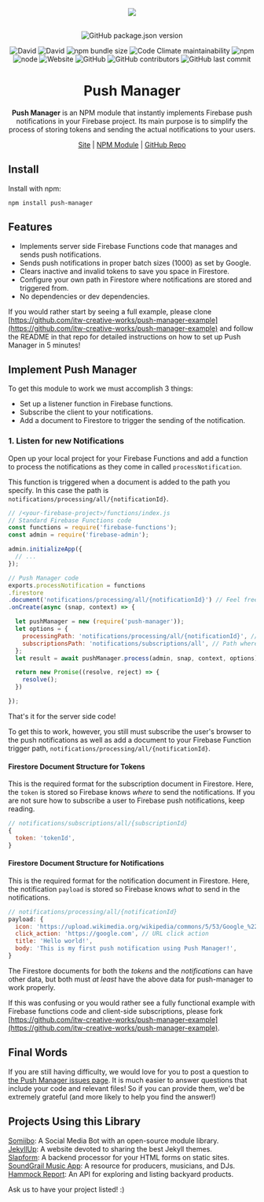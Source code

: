 <div align="center">
  <a href="https://cdn.itwcreativeworks.com/assets/itw-creative-works/images/logo/itw-creative-works-brandmark-black-x.svg">
    <img src="https://cdn.itwcreativeworks.com/assets/itw-creative-works/images/logo/itw-creative-works-brandmark-black-x.svg">
  </a>
  <br>
  <br>

![GitHub package.json version](https://img.shields.io/github/package-json/v/itw-creative-works/push-manager.svg)

![David](https://img.shields.io/david/itw-creative-works/push-manager.svg)
![David](https://img.shields.io/david/dev/itw-creative-works/push-manager.svg) <!-- ![GitHub code size in bytes](https://img.shields.io/github/languages/code-size/itw-creative-works/push-manager.svg) -->
![npm bundle size](https://img.shields.io/bundlephobia/min/push-manager.svg)
![Code Climate maintainability](https://img.shields.io/codeclimate/maintainability-percentage/itw-creative-works/push-manager.svg)
![npm](https://img.shields.io/npm/dm/push-manager.svg) <!-- [![NPM total downloads](https://img.shields.io/npm/dt/push-manager.svg?style=flat)](https://npmjs.org/package/push-manager) -->
![node](https://img.shields.io/node/v/push-manager.svg)
![Website](https://img.shields.io/website/https/itwcreativeworks.com.svg)
![GitHub](https://img.shields.io/github/license/itw-creative-works/push-manager.svg)
![GitHub contributors](https://img.shields.io/github/contributors/itw-creative-works/push-manager.svg)
![GitHub last commit](https://img.shields.io/github/last-commit/itw-creative-works/push-manager.svg)


# Push Manager
**Push Manager** is an NPM module that instantly implements Firebase push notifications in your Firebase project. Its main purpose is to simplify the process of storing tokens and sending the actual notifications to your users.

[Site](https://itwcreativeworks.com) | [NPM Module](https://www.npmjs.com/package/push-manager) | [GitHub Repo](https://github.com/itw-creative-works/push-manager)

</div>

## Install
Install with npm:
```shell
npm install push-manager
```

## Features
* Implements server side Firebase Functions code that manages and sends push notifications.
* Sends push notifications in proper batch sizes (1000) as set by Google.
* Clears inactive and invalid tokens to save you space in Firestore.
* Configure your own path in Firestore where notifications are stored and triggered from.
* No dependencies or dev dependencies.

If you would rather start by seeing a full example, please clone [https://github.com/itw-creative-works/push-manager-example](https://github.com/itw-creative-works/push-manager-example) and follow the README in that repo for detailed instructions on how to set up Push Manager in 5 minutes!

## Implement Push Manager
To get this module to work we must accomplish 3 things:
* Set up a listener function in Firebase functions.
* Subscribe the client to your notifications.
* Add a document to Firestore to trigger the sending of the notification.

### 1. Listen for new Notifications
Open up your local project for your Firebase Functions and add a function to process the notifications as they come in called `processNotification`.

This function is triggered when a document is added to the path you specify. In this case the path is `notifications/processing/all/{notificationId}`.
```js
// /<your-firebase-project>/functions/index.js
// Standard Firebase Functions code
const functions = require('firebase-functions');
const admin = require('firebase-admin');

admin.initializeApp({
  // ...
});

// Push Manager code
exports.processNotification = functions
.firestore
.document('notifications/processing/all/{notificationId}') // Feel free to change the path
.onCreate(async (snap, context) => {

  let pushManager = new (require('push-manager'));
  let options = {
    processingPath: 'notifications/processing/all/{notificationId}', // Path where you store notification payloads. Can be anything but must be the same as the path from line 3
    subscriptionsPath: 'notifications/subscriptions/all', // Path where you store your tokens
  };
  let result = await pushManager.process(admin, snap, context, options);

  return new Promise((resolve, reject) => {
    resolve();
  })

});
```

That's it for the server side code!

To get this to work, however, you still must subscribe the user's browser to the push notifications as well as add a document to your Firebase Function trigger path, `notifications/processing/all/{notificationId}`.

#### Firestore Document Structure for Tokens
This is the required format for the subscription document in Firestore. Here, the `token` is stored so Firebase knows *where* to send the notifications.
If you are not sure how to subscribe a user to Firebase push notifications, keep reading.
```js
// notifications/subscriptions/all/{subscriptionId}
{
  token: 'tokenId',
}
```

#### Firestore Document Structure for Notifications
This is the required format for the notification document in Firestore. Here, the notification `payload` is stored so Firebase knows *what* to send in the notifications.
```js
// notifications/processing/all/{notificationId}
payload: {
  icon: 'https://upload.wikimedia.org/wikipedia/commons/5/53/Google_%22G%22_Logo.svg', // Link to notification icon
  click_action: 'https://google.com', // URL click action
  title: 'Hello world!',
  body: 'This is my first push notification using Push Manager!',
}
```

The Firestore documents for both the *tokens* and the *notifications* can have other data, but both must *at least* have the above data for push-manager to work properly.
<!--
### Options
* `processingPath`: Path where you store notification payloads
* `subscriptionsPath`: Path where you store your tokens -->

If this was confusing or you would rather see a fully functional example with Firebase functions code and client-side subscriptions, please fork [https://github.com/itw-creative-works/push-manager-example](https://github.com/itw-creative-works/push-manager-example).

## Final Words
If you are still having difficulty, we would love for you to post
a question to [the Push Manager issues page](https://github.com/itw-creative-works/push-manager/issues). It is much easier to answer questions that include your code and relevant files! So if you can provide them, we'd be extremely grateful (and more likely to help you find the answer!)

## Projects Using this Library
[Somiibo](https://somiibo.com/): A Social Media Bot with an open-source module library. <br>
[JekyllUp](https://jekyllup.com/): A website devoted to sharing the best Jekyll themes. <br>
[Slapform](https://slapform.com/): A backend processor for your HTML forms on static sites. <br>
[SoundGrail Music App](https://app.soundgrail.com/): A resource for producers, musicians, and DJs. <br>
[Hammock Report](https://hammockreport.com/): An API for exploring and listing backyard products. <br>

Ask us to have your project listed! :)
